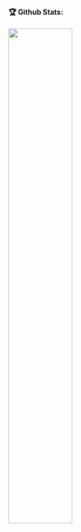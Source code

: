 #### 🏆 Github Stats:

<p>
<img width="50%"  src="https://github-readme-stats.vercel.app/api?username=tcmot&show_icons=true&hide_border=true" />
</p>

